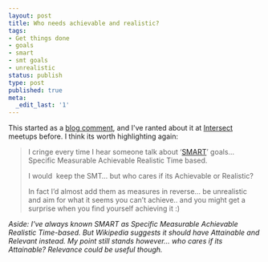 ```yaml
---
layout: post
title: Who needs achievable and realistic?
tags:
- Get things done
- goals
- smart
- smt goals
- unrealistic
status: publish
type: post
published: true
meta:
  _edit_last: '1'
---
```

This started as a <a href="http://www.mikeziarko.com/?p=98#comment-7">blog comment</a>, and I've ranted about it at <a href="http://intersect.ning.com">Intersect</a> meetups before. I think its worth highlighting again:

> I cringe every time I hear someone talk about ‘<a href="http://en.wikipedia.org/wiki/SMART_criteria">SMART</a>’ goals… Specific Measurable Achievable Realistic Time based.
>
> I would  keep the SMT… but who cares if its Achievable or Realistic?
>
> In fact I’d almost add them as measures in reverse… be unrealistic and aim for what it seems you can’t achieve.. and you might get a surprise when you find yourself achieving it :)

<em><span style="font-weight: normal;">Aside: I've always known SMART as Specific Measurable Achievable Realistic Time-based. But Wikipedia suggests it should have Attainable and Relevant instead. My point still stands however... who cares if its Attainable? Relevance could be useful though.</span></em>
